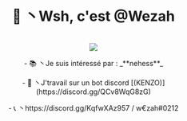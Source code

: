 <h1 align="center">🌙 丶Wsh, c'est @Wezah</h1>

<p align="center"><br>
  <a href="https://github.com/Wezah">
    <img src="https://discord.c99.nl/widget/theme-3/807639128257855517.png"/>
     </a>
</p>

<p align="center">- 📚 丶Je suis intéressé par : _**nehess**_

<p align="center">- 🌊 丶J'travail sur un bot discord [(KENZO)](https://discord.gg/QCv8WqG8zG)

<p align="center">- 📞 丶https://discord.gg/KqfwXAz957 / w€zah#0212
